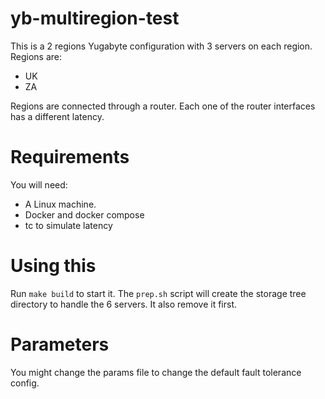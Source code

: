 # yb-multiregion-test

This is a 2 regions Yugabyte configuration with 3 servers on each region. Regions are:
* UK
* ZA

Regions are connected through a router. Each one of the router interfaces has a different latency.

# Requirements
You will need:
* A Linux machine.
* Docker and docker compose
* tc to simulate latency

# Using this

Run `make build` to start it. The `prep.sh` script will create the storage tree directory to handle the 6 servers. It also remove it first.

# Parameters
You might change the params file to change the default fault tolerance config.
